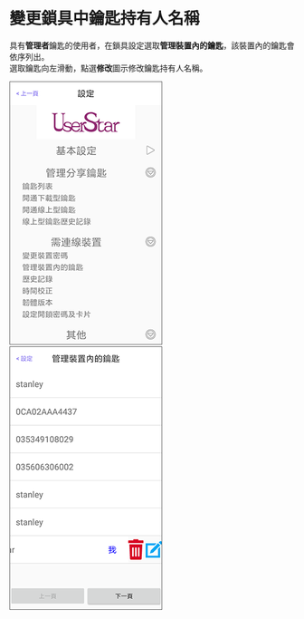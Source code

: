 # 變更鎖具中鑰匙持有人名稱

具有**管理者**鑰匙的使用者，在鎖具設定選取**管理裝置內的鑰匙**，該裝置內的鑰匙會依序列出。  
選取鑰匙向左滑動，點選**修改**圖示修改鑰匙持有人名稱。

![](../.gitbook/assets/screenshot_2018-12-21-14-09-09-676_com.userstar.phonekey.png) ![](../.gitbook/assets/screenshot_2018-12-25-15-54-04-911_com.userstar.phonekey.png)

